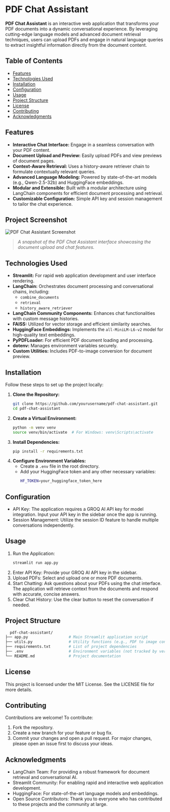 # PDF Chat Assistant

**PDF Chat Assistant** is an interactive web application that transforms your PDF documents into a dynamic conversational experience. By leveraging cutting-edge language models and advanced document retrieval techniques, users can upload PDFs and engage in natural language queries to extract insightful information directly from the document content.

## Table of Contents
- [Features](#features)
- [Technologies Used](#technologies-used)
- [Installation](#installation)
- [Configuration](#configuration)
- [Usage](#usage)
- [Project Structure](#project-structure)
- [License](#license)
- [Contributing](#contributing)
- [Acknowledgments](#acknowledgments)

## Features
- **Interactive Chat Interface:** Engage in a seamless conversation with your PDF content.
- **Document Upload and Preview:** Easily upload PDFs and view previews of document pages.
- **Context-Aware Retrieval:** Uses a history-aware retriever chain to formulate contextually relevant queries.
- **Advanced Language Modeling:** Powered by state-of-the-art models (e.g., Qwen-2.5-32b) and HuggingFace embeddings.
- **Modular and Extensible:** Built with a modular architecture using LangChain components for efficient document processing and retrieval.
- **Customizable Configuration:** Simple API key and session management to tailor the chat experience.

## Project Screenshot
![PDF Chat Assistant Screenshot](screenshot.png)
> *A snapshot of the PDF Chat Assistant interface showcasing the document upload and chat features.*


## Technologies Used
- **Streamlit:** For rapid web application development and user interface rendering.
- **LangChain:** Orchestrates document processing and conversational chains, including:
  - `combine_documents`
  - `retrieval`
  - `history_aware_retriever`
- **LangChain Community Components:** Enhances chat functionalities with custom message histories.
- **FAISS:** Utilized for vector storage and efficient similarity searches.
- **HuggingFace Embeddings:** Implements the `all-MiniLM-L6-v2` model for high-quality text embeddings.
- **PyPDFLoader:** For efficient PDF document loading and processing.
- **dotenv:** Manages environment variables securely.
- **Custom Utilities:** Includes PDF-to-image conversion for document preview.

## Installation
Follow these steps to set up the project locally:

1. **Clone the Repository:**
   ```bash
   git clone https://github.com/yourusername/pdf-chat-assistant.git
   cd pdf-chat-assistant
   ```
2. **Create a Virtual Environment:**
   ```bash
   python -m venv venv
   source venv/bin/activate  # For Windows: venv\Scripts\activate
   ```
3. **Install Dependencies:**
   ```bash
   pip install -r requirements.txt
   ```
4. **Configure Environment Variables:**
   - Create a `.env` file in the root directory.
   - Add your HuggingFace token and any other necessary variables:
     ```bash
     HF_TOKEN=your_huggingface_token_here
     ```
## Configuration
  - API Key: The application requires a GROQ AI API key for model integration. Input your API key in the sidebar once the app is running.
  - Session Management: Utilize the session ID feature to handle multiple conversations independently.

## Usage
  1. Run the Application:
     ```bash
     streamlit run app.py
     ```
  2. Enter API Key: Provide your GROQ AI API key in the sidebar.
  3. Upload PDFs: Select and upload one or more PDF documents.
  4. Start Chatting: Ask questions about your PDFs using the chat interface. The application will retrieve context from the documents and respond with accurate, concise answers.
  5. Clear Chat History: Use the clear button to reset the conversation if needed.

## Project Structure
  ```bash
    pdf-chat-assistant/
  ├── app.py                  # Main Streamlit application script
  ├── utils.py                # Utility functions (e.g., PDF to image conversion)
  ├── requirements.txt        # List of project dependencies
  ├── .env                    # Environment variables (not tracked by version control)
  └── README.md               # Project documentation
  ```
## License
This project is licensed under the MIT License. See the LICENSE file for more details.
  
## Contributing
Contributions are welcome! To contribute:
  1. Fork the repository.
  2. Create a new branch for your feature or bug fix.
  3. Commit your changes and open a pull request. For major changes, please open an issue first to discuss your ideas.

## Acknowledgments
  - LangChain Team: For providing a robust framework for document retrieval and conversational AI.
  - Streamlit Community: For enabling rapid and interactive web application development.
  - HuggingFace: For state-of-the-art language models and embeddings.
  - Open Source Contributors: Thank you to everyone who has contributed to these projects and the community at large.

